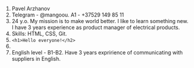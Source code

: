 1. Pavel Arzhanov
2. Telegram - @mangoou. A1 - +37529 149 85 11
3. 24 y.o. My mission is to make world better. I like to learn something new. I have 3 years experience as product manager of electrical products.
4. Skills: HTML, CSS, Git.
5. `<h1>Hello everyone!</h2>`
6.
7. English level - B1-B2. Have 3 years expririence of communicating with suppliers in English.
